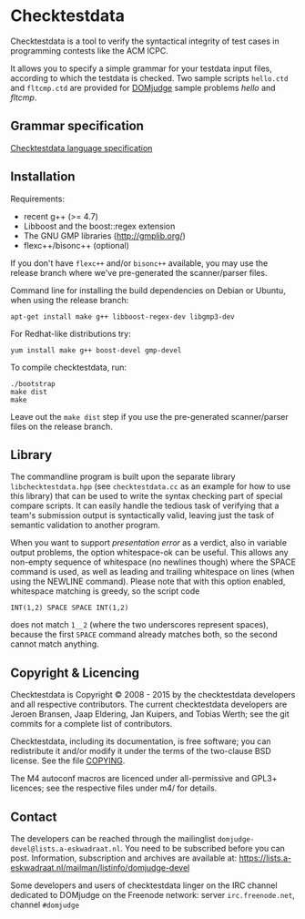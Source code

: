 Checktestdata
=============

Checktestdata is a tool to verify the syntactical integrity of test cases in
programming contests like the ACM ICPC.

It allows you to specify a simple grammar for your testdata input files,
according to which the testdata is checked.  Two sample scripts
`hello.ctd` and `fltcmp.ctd` are provided for
[DOMjudge](https://www.domjudge.org/) sample problems *hello* and *fltcmp*.

## Grammar specification

[Checktestdata language specification](doc/format-spec.md)

## Installation


Requirements:

 * recent g++ (>= 4.7)
 * Libboost and the boost::regex extension
 * The GNU GMP libraries (http://gmplib.org/)
 * flexc++/bisonc++ (optional)

If you don't have `flexc++` and/or `bisonc++` available, you may use the release
branch where we've pre-generated the scanner/parser files.

Command line for installing the build dependencies on Debian or
Ubuntu, when using the release branch:
```
apt-get install make g++ libboost-regex-dev libgmp3-dev
```
For Redhat-like distributions try:
```
yum install make g++ boost-devel gmp-devel
```

To compile checktestdata, run:
```
./bootstrap
make dist
make
```

Leave out the `make dist` step if you use the pre-generated scanner/parser
files on the release branch.

## Library

The commandline program is built upon the separate library
`libchecktestdata.hpp` (see `checktestdata.cc` as an example for how to use this
library) that can be used to write the syntax checking part of special compare
scripts. It can easily handle the tedious task of verifying that a team's
submission output is syntactically valid, leaving just the task of semantic
validation to another program.

When you want to support *presentation error* as a verdict, also in variable
output problems, the option whitespace-ok can be useful. This allows any
non-empty sequence of whitespace (no newlines though) where the SPACE command
is used, as well as leading and trailing whitespace on lines (when using the
NEWLINE command). Please note that with this option enabled, whitespace
matching is greedy, so the script code

    INT(1,2) SPACE SPACE INT(1,2)

does not match `1__2` (where the two underscores represent spaces), because the
first `SPACE` command already matches both, so the second cannot match
anything.


## Copyright & Licencing

Checktestdata is Copyright &copy; 2008 - 2015 by the checktestdata developers and
all respective contributors. The current checktestdata developers are Jeroen
Bransen, Jaap Eldering, Jan Kuipers, and Tobias Werth; see the git commits for
a complete list of contributors.

Checktestdata, including its documentation, is free software; you can
redistribute it and/or modify it under the terms of the two-clause
BSD license. See the file [COPYING](COPYING).

The M4 autoconf macros are licenced under all-permissive and GPL3+
licences; see the respective files under m4/ for details.

## Contact

The developers can be reached through the mailinglist
`domjudge-devel@lists.a-eskwadraat.nl`. You need to be subscribed before
you can post. Information, subscription and archives are available at:
https://lists.a-eskwadraat.nl/mailman/listinfo/domjudge-devel

Some developers and users of checktestdata linger on the IRC channel
dedicated to DOMjudge on the Freenode network:
server `irc.freenode.net`, channel `#domjudge`

